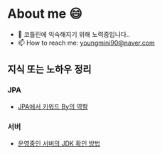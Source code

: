 # **About me** 😄

- 🌱 코틀린에 익숙해지기 위해 노력중입니다..
- 📫 How to reach me: youngmini90@naver.com

## 지식 또는 노하우 정리
### JPA
- [JPA에서 키워드 By의 역할](https://github.com/tomlittlekim/tomlittlekim/blob/main/KeywordByInJpa.md)

### 서버
- [운영중인 서버의 JDK 확인 방법](https://github.com/tomlittlekim/tomlittlekim/blob/main/jdkVersionOnService.md)
